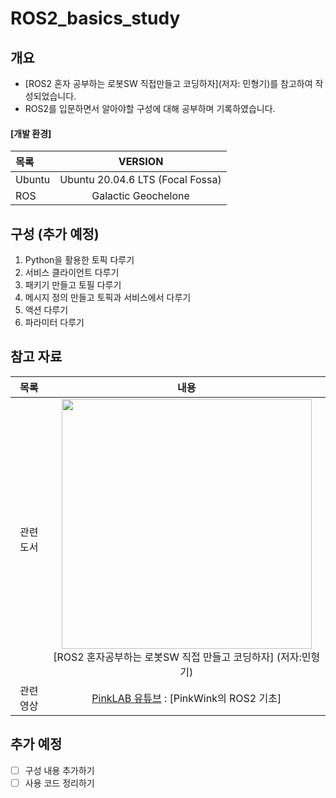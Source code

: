 # ROS2_basics_study

## 개요
- [ROS2 혼자 공부하는 로봇SW 직접만들고 코딩하자](저자: 민형기)를 참고하여 작성되었습니다. 
- ROS2를 입문하면서 알아야할 구성에 대해 공부하며 기록하였습니다.
#### [개발 환경]
|목록|VERSION|
|:--|:--:|
|Ubuntu|Ubuntu 20.04.6 LTS (Focal Fossa)| 
|ROS|Galactic Geochelone| 


## 구성 (추가 예정)
1. Python을 활용한 토픽 다루기
2. 서비스 클라이언트 다루기
3. 패키기 만들고 토필 다루기
4. 메시지 정의 만들고 토픽과 서비스에서 다루기
5. 액션 다루기
6. 파라미터 다루기

## 참고 자료
|목록|내용|
|:--:|:--:|
|관련 도서|<img src="https://contents.kyobobook.co.kr/sih/fit-in/458x0/pdt/9791191198041.jpg" width="400"><br>[ROS2 혼자공부하는 로봇SW 직접 만들고 코딩하자] (저자:민형기)|
|관련 영상|[PinkLAB 유튜브](https://www.youtube.com/watch?v=eSRvY2sFm_Y&list=PL83j7f4UkozEkZt7DXePdYNkjx76TxBT0) : [PinkWink의 ROS2 기초]|

## 추가 예정
- [ ] 구성 내용 추가하기
- [ ] 사용 코드 정리하기 
